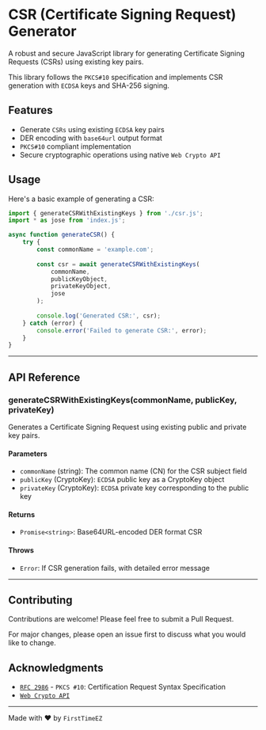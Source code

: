 # CSR (Certificate Signing Request) Generator

A robust and secure JavaScript library for generating Certificate Signing Requests (CSRs) using existing key pairs. 

This library follows the `PKCS#10` specification and implements CSR generation with `ECDSA` keys and SHA-256 signing.

## Features

- Generate `CSRs` using existing `ECDSA` key pairs
- DER encoding with `base64url` output format
- `PKCS#10` compliant implementation
- Secure cryptographic operations using native `Web Crypto API`

## Usage

Here's a basic example of generating a CSR:

```javascript
import { generateCSRWithExistingKeys } from './csr.js';
import * as jose from 'index.js';

async function generateCSR() {
    try {
        const commonName = 'example.com';
        
        const csr = await generateCSRWithExistingKeys(
            commonName,
            publicKeyObject,
            privateKeyObject,
            jose
        );
        
        console.log('Generated CSR:', csr);
    } catch (error) {
        console.error('Failed to generate CSR:', error);
    }
}
```

-----------------------

## API Reference

### generateCSRWithExistingKeys(commonName, publicKey, privateKey)

Generates a Certificate Signing Request using existing public and private key pairs.

#### Parameters

- `commonName` (string): The common name (CN) for the CSR subject field
- `publicKey` (CryptoKey): `ECDSA` public key as a CryptoKey object
- `privateKey` (CryptoKey): `ECDSA` private key corresponding to the public key

#### Returns

- `Promise<string>`: Base64URL-encoded DER format CSR

#### Throws

- `Error`: If CSR generation fails, with detailed error message

-----------------------

## Contributing

Contributions are welcome! Please feel free to submit a Pull Request. 

For major changes, please open an issue first to discuss what you would like to change.

## Acknowledgments

- [`RFC 2986`](https://tools.ietf.org/html/rfc2986) - `PKCS #10`: Certification Request Syntax Specification
- [`Web Crypto API`](https://developer.mozilla.org/en-US/docs/Web/API/Web_Crypto_API)

---

Made with ❤️ by `FirstTimeEZ`